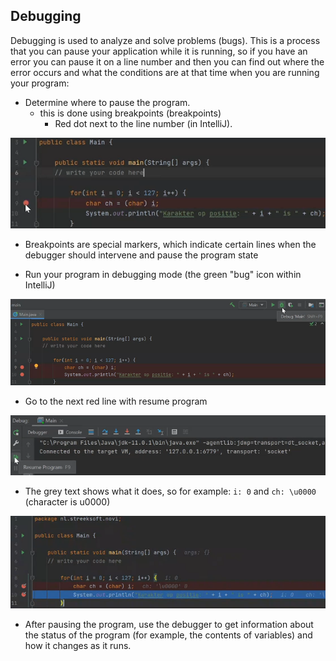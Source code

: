 ## Debugging

Debugging is used to analyze and solve problems (bugs). This is a process that you can pause your application while it is running, so if you have an error you can pause it on a line number and then you can find out where the error occurs and what the conditions are at that time when you are running your program:

- Determine where to pause the program.
    - this is done using breakpoints (breakpoints)
        - Red dot next to the line number (in IntelliJ).

![img.png](img.png)        

- Breakpoints are special markers, which indicate certain lines when the debugger should intervene and pause the program state

- Run your program in debugging mode (the green "bug" icon within IntelliJ)

![img_1.png](img_1.png)

- Go to the next red line with resume program

![img_2.png](img_2.png)

- The grey text shows what it does, so for example: `i: 0` and `ch: \u0000` (character is u0000)

![img_3.png](img_3.png)

- After pausing the program, use the debugger to get information about the status of the program (for example, the contents of variables) and how it changes as it runs.
